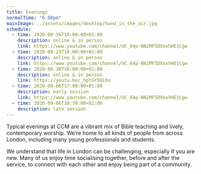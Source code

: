 ```yaml
---
title: Evenings
normalTime: "6.00pm"
mainImage: ../assets/images/desktop/hand_in_the_air.jpg
schedule:
  - time: 2020-08-16T18:00:00+01:00
    description: online & in person
    link: https://www.youtube.com/channel/UC_64p-NNiMF5DXoxhHE1Cgw
  - time: 2020-08-23T18:00:00+01:00
    description: online & in person
    link: https://www.youtube.com/channel/UC_64p-NNiMF5DXoxhHE1Cgw
  - time: 2020-08-30T18:00:00+01:00
    description: online & in person
    link: https://youtu.be/_hptGY5GLbo
  - time: 2020-09-06T17:00:00+01:00
    description: early session
    link: https://www.youtube.com/channel/UC_64p-NNiMF5DXoxhHE1Cgw
  - time: 2020-09-06T18:30:00+01:00
    description: late session
---
```

Typical evenings at CCM are a vibrant mix of Bible teaching and lively, contemporary worship. We’re home to all kinds of people from across London, including many young professionals and students.

We understand that life in London can be challenging, especially if you are new. Many of us enjoy time socialising together, before and after the service, to connect with each other and enjoy being part of a community.
